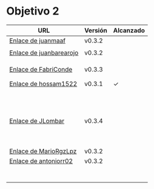 # Objetivo 2


| URL                                                                           | Versión | Alcanzado |
|-------------------------------------------------------------------------------|---------|-----------|
| [Enlace de juanmaaf](https://github.com/juanmaaf/MoneyController/pull/13)     | v0.3.2  |           |
| <!-- Enlace de giorgiogiovanni -->                                            |         |           |
| [Enlace de juanbarearojo](https://github.com/juanbarearojo/privateChef/pull/21)| v0.3.2 |           |
| <!-- Enlace de sweetiepitie -->                                               |         |           |
| <!-- Enlace de jacarmona364 -->                                               |         |           |
| <!-- Enlace de lmchaves -->                                                   |         |           |
| [Enlace de FabriConde](https://github.com/FabriConde/CLIMB-VR/pull/14)        | v0.3.3  |           |
| <!-- Enlace de FerniCuesta -->                                                |         |           |
| <!-- Enlace de adiazcencillo -->                                              |         |           |
| [Enlace de hossam1522](https://github.com/hossam1522/ModaTrack/pull/17)       | v0.3.1  | ✓         |
| <!-- Enlace de clara99gf -->                                                  |         |           |
| <!-- Enlace de Antoniogm03 -->                                                |         |           |
| <!-- Enlace de SantiGarvin -->                                                |         |           |
| <!-- Enlace de evaanngiil -->                                                 |         |           |
| <!-- Enlace de blancagiron -->                                                |         |           |
| <!-- Enlace de GaelGoncalba -->                                               |         |           |
| <!-- Enlace de abbonno -->                                                    |         |           |
| <!-- Enlace de oscargr-ugr -->                                                |         |           |
| <!-- Enlace de davidgutierrezperez -->                                        |         |           |
| <!-- Enlace de MatteoImbrosciano -->                                          |         |           |
| <!-- Enlace de Katakuri00 -->                                                 |         |           |
| <!-- Enlace de MCL-2024 -->                                                   |         |           |
| [Enlace de JLombar](https://github.com/JLombar/HorariosAutomatricula/pull/15) | v0.3.4  |           |
| <!-- Enlace de joselopez10014 -->                                             |         |           |
| <!-- Enlace de mmnuria -->                                                    |         |           |
| <!-- Enlace de M S C -->                                                      |         |           |
| <!-- Enlace de javiernavacapa -->                                             |         |           |
| <!-- Enlace de Carlosmapego8 -->                                              |         |           |
| <!-- Enlace de Mario25402 -->                                                 |         |           |
| <!-- Enlace de Pablorc7 -->                                                   |         |           |
| <!-- Enlace de mrh117 -->                                                     |         |           |
| <!-- Enlace de LuRDR -->                                                      |         |           |
| [Enlace de MarioRgzLpz](https://github.com/MarioRgzLpz/ArbitrageBets/pull/18) | v0.3.2  |           |
| [Enlace de antoniorr02](https://github.com/antoniorr02/MenuConsulter/pull/15) | v0.3.2  |           |
| <!-- Enlace de alvarorcs2002 -->                                              |         |           |
| <!-- Enlace de eigenric -->                                                   |         |           |
| <!-- Enlace de enger2003 -->                                                  |         |           |
| <!-- Enlace de wickeet -->                                                    |         |           |
| <!-- Enlace de ChinChainis -->                                                |         |           |
| <!-- Enlace de anavaln -->                                                    |         |           |
| <!-- Enlace de pablotl0 -->                                                   |         |           |
